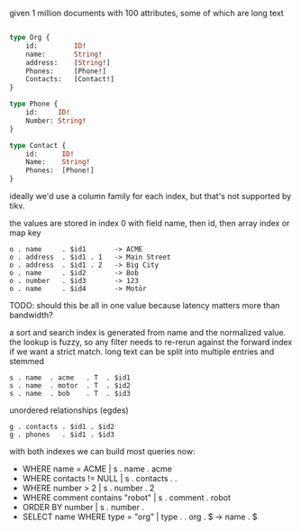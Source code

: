 given 1 million documents with 100 attributes,
some of which are long text

```graphql

type Org {
    id:         ID!
    name:       String!
    address:    [String!]
    Phones:     [Phone!]
    Contacts:   [Contact!]
}

type Phone {
    id:     ID!
    Number: String!
}

type Contact {
    id:      ID!
    Name:    String!
    Phones:  [Phone!]
}

```

ideally we'd use a column family for each index, but that's not supported by tikv.

the values are stored in index 0 with field name, then id, then array index or map key

    o . name     . $id1       -> ACME
    o . address  . $id1 . 1   -> Main Street
    o . address  . $id1 . 2   -> Big City
    o . name     . $id2       -> Bob
    o . number   . $id3       -> 123
    o . name     . $id4       -> Motör


TODO: should this be all in one value because latency matters more than bandwidth?


a sort and search index is generated from name and the normalized value.
the lookup is fuzzy, so any filter needs to re-rerun against the forward index if we want a strict match.
long text can be split into multiple entries and stemmed

    s . name  . acme   . T  . $id1
    s . name  . motor  . T  . $id2
    s . name  . bob    . T  . $id3

unordered relationships (egdes)

    g . contacts . $id1 . $id2
    g . phones   . $id1 . $id3


with both indexes we can build most queries now:

 - WHERE name = ACME                | s . name . acme
 - WHERE contacts != NULL 		    | s . contacts . .
 - WHERE number  > 2                | s . number . 2
 - WHERE comment contains "robot" 	| s . comment  . robot
 - ORDER BY number                  | s . number .
 - SELECT name WHERE type = "org" 	| type  . . org  . \$ ->  name . \$


